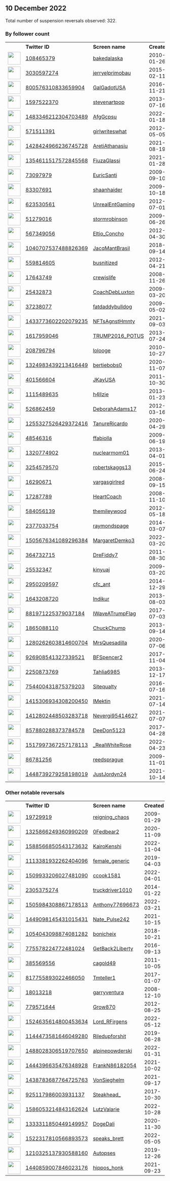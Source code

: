 
## 10 December 2022
Total number of suspension reversals observed: 322.

### By follower count
<table><tr><th></th><th align="left">Twitter ID</th><th align="left">Screen name</th>
<th align="left">Created</th><th align="left">Status</th><th align="left">Suspended</th><th align="left">Followers</th>
<tr><td><a href="https://pbs.twimg.com/profile_images/1602066678556262401/Dd8K3bcO_normal.jpg"><img src="https://pbs.twimg.com/profile_images/1602066678556262401/Dd8K3bcO_normal.jpg" width="40px" height="40px" align="center"/></a></td><td><a href="https://twitter.com/intent/user?user_id=108465379">108465379</a></td><td><a href="https://twitter.com/bakedalaska">bakedalaska</a></td><td>2010-01-26</td><td align="center"></td><td></td><td>133177</td></tr>
<tr><td><a href="https://pbs.twimg.com/profile_images/953847253642465280/asnL2kjf_normal.jpg"><img src="https://pbs.twimg.com/profile_images/953847253642465280/asnL2kjf_normal.jpg" width="40px" height="40px" align="center"/></a></td><td><a href="https://twitter.com/intent/user?user_id=3030597274">3030597274</a></td><td><a href="https://twitter.com/jerryelprimobau">jerryelprimobau</a></td><td>2015-02-11</td><td align="center"></td><td></td><td>67120</td></tr>
<tr><td><a href="https://pbs.twimg.com/profile_images/1375622298586189824/TpLC6mVT_normal.jpg"><img src="https://pbs.twimg.com/profile_images/1375622298586189824/TpLC6mVT_normal.jpg" width="40px" height="40px" align="center"/></a></td><td><a href="https://twitter.com/intent/user?user_id=800576310833659904">800576310833659904</a></td><td><a href="https://twitter.com/GalGadotUSA">GalGadotUSA</a></td><td>2016-11-21</td><td align="center"></td><td></td><td>44870</td></tr>
<tr><td><a href="https://pbs.twimg.com/profile_images/1623523614522765312/RdrsDghv_normal.jpg"><img src="https://pbs.twimg.com/profile_images/1623523614522765312/RdrsDghv_normal.jpg" width="40px" height="40px" align="center"/></a></td><td><a href="https://twitter.com/intent/user?user_id=1597522370">1597522370</a></td><td><a href="https://twitter.com/stevenartpop">stevenartpop</a></td><td>2013-07-16</td><td align="center"></td><td></td><td>34692</td></tr>
<tr><td><a href="https://pbs.twimg.com/profile_images/1492188918061707265/NQwgkbwr_normal.jpg"><img src="https://pbs.twimg.com/profile_images/1492188918061707265/NQwgkbwr_normal.jpg" width="40px" height="40px" align="center"/></a></td><td><a href="https://twitter.com/intent/user?user_id=1483346212304703489">1483346212304703489</a></td><td><a href="https://twitter.com/AfgGcpsu">AfgGcpsu</a></td><td>2022-01-18</td><td align="center"></td><td>2022-10-20</td><td>33966</td></tr>
<tr><td><a href="https://pbs.twimg.com/profile_images/2191775808/me_normal.jpg"><img src="https://pbs.twimg.com/profile_images/2191775808/me_normal.jpg" width="40px" height="40px" align="center"/></a></td><td><a href="https://twitter.com/intent/user?user_id=571511391">571511391</a></td><td><a href="https://twitter.com/girlwriteswhat">girlwriteswhat</a></td><td>2012-05-05</td><td align="center"></td><td></td><td>23347</td></tr>
<tr><td><a href="https://pbs.twimg.com/profile_images/1428426359752347656/6wYmoQn6_normal.jpg"><img src="https://pbs.twimg.com/profile_images/1428426359752347656/6wYmoQn6_normal.jpg" width="40px" height="40px" align="center"/></a></td><td><a href="https://twitter.com/intent/user?user_id=1428424966236745728">1428424966236745728</a></td><td><a href="https://twitter.com/AretiAthanasiu">AretiAthanasiu</a></td><td>2021-08-19</td><td align="center"></td><td>2022-12-04</td><td>22513</td></tr>
<tr><td><a href="https://pbs.twimg.com/profile_images/1369439442457534465/l6uXP04b_normal.jpg"><img src="https://pbs.twimg.com/profile_images/1369439442457534465/l6uXP04b_normal.jpg" width="40px" height="40px" align="center"/></a></td><td><a href="https://twitter.com/intent/user?user_id=1354611517572845568">1354611517572845568</a></td><td><a href="https://twitter.com/FiuzaGlassi">FiuzaGlassi</a></td><td>2021-01-28</td><td align="center"></td><td>2022-12-07</td><td>22119</td></tr>
<tr><td><a href="https://pbs.twimg.com/profile_images/1543285162338836480/xOxHCzMt_normal.jpg"><img src="https://pbs.twimg.com/profile_images/1543285162338836480/xOxHCzMt_normal.jpg" width="40px" height="40px" align="center"/></a></td><td><a href="https://twitter.com/intent/user?user_id=73097979">73097979</a></td><td><a href="https://twitter.com/EuricSanti">EuricSanti</a></td><td>2009-09-10</td><td align="center"></td><td>2022-12-01</td><td>21740</td></tr>
<tr><td><a href="https://pbs.twimg.com/profile_images/880790847742238720/8YkWr7sA_normal.jpg"><img src="https://pbs.twimg.com/profile_images/880790847742238720/8YkWr7sA_normal.jpg" width="40px" height="40px" align="center"/></a></td><td><a href="https://twitter.com/intent/user?user_id=83307691">83307691</a></td><td><a href="https://twitter.com/shaanhaider">shaanhaider</a></td><td>2009-10-18</td><td align="center"></td><td></td><td>18269</td></tr>
<tr><td><a href="https://pbs.twimg.com/profile_images/1085017313353580544/GnuNqwAK_normal.jpg"><img src="https://pbs.twimg.com/profile_images/1085017313353580544/GnuNqwAK_normal.jpg" width="40px" height="40px" align="center"/></a></td><td><a href="https://twitter.com/intent/user?user_id=623530561">623530561</a></td><td><a href="https://twitter.com/UnrealEntGaming">UnrealEntGaming</a></td><td>2012-07-01</td><td align="center"></td><td></td><td>16792</td></tr>
<tr><td><a href="https://pbs.twimg.com/profile_images/1461144005341704193/otHyWgt8_normal.jpg"><img src="https://pbs.twimg.com/profile_images/1461144005341704193/otHyWgt8_normal.jpg" width="40px" height="40px" align="center"/></a></td><td><a href="https://twitter.com/intent/user?user_id=51279016">51279016</a></td><td><a href="https://twitter.com/stormrobinson">stormrobinson</a></td><td>2009-06-26</td><td align="center"></td><td>2022-10-18</td><td>15587</td></tr>
<tr><td><a href="https://pbs.twimg.com/profile_images/1625849727920275457/VTbbSefs_normal.jpg"><img src="https://pbs.twimg.com/profile_images/1625849727920275457/VTbbSefs_normal.jpg" width="40px" height="40px" align="center"/></a></td><td><a href="https://twitter.com/intent/user?user_id=567349056">567349056</a></td><td><a href="https://twitter.com/Eltio_Concho">Eltio_Concho</a></td><td>2012-04-30</td><td align="center"></td><td>2022-03-24</td><td>10920</td></tr>
<tr><td><a href="https://pbs.twimg.com/profile_images/1432813431619563524/M4zjqWEs_normal.jpg"><img src="https://pbs.twimg.com/profile_images/1432813431619563524/M4zjqWEs_normal.jpg" width="40px" height="40px" align="center"/></a></td><td><a href="https://twitter.com/intent/user?user_id=1040707537488826369">1040707537488826369</a></td><td><a href="https://twitter.com/JacqMantBrasil">JacqMantBrasil</a></td><td>2018-09-14</td><td align="center"></td><td>2022-08-20</td><td>9253</td></tr>
<tr><td><a href="https://pbs.twimg.com/profile_images/1493223163555205128/37m3bzro_normal.jpg"><img src="https://pbs.twimg.com/profile_images/1493223163555205128/37m3bzro_normal.jpg" width="40px" height="40px" align="center"/></a></td><td><a href="https://twitter.com/intent/user?user_id=559814605">559814605</a></td><td><a href="https://twitter.com/busnitized">busnitized</a></td><td>2012-04-21</td><td align="center"></td><td>2022-06-29</td><td>8216</td></tr>
<tr><td><a href="https://pbs.twimg.com/profile_images/1607612709264314370/qEYRgYGx_normal.jpg"><img src="https://pbs.twimg.com/profile_images/1607612709264314370/qEYRgYGx_normal.jpg" width="40px" height="40px" align="center"/></a></td><td><a href="https://twitter.com/intent/user?user_id=17643749">17643749</a></td><td><a href="https://twitter.com/crewislife">crewislife</a></td><td>2008-11-26</td><td align="center"></td><td></td><td>7482</td></tr>
<tr><td><a href="https://pbs.twimg.com/profile_images/1292458734279589889/ICK9NzUb_normal.jpg"><img src="https://pbs.twimg.com/profile_images/1292458734279589889/ICK9NzUb_normal.jpg" width="40px" height="40px" align="center"/></a></td><td><a href="https://twitter.com/intent/user?user_id=25432873">25432873</a></td><td><a href="https://twitter.com/CoachDebLuxton">CoachDebLuxton</a></td><td>2009-03-20</td><td align="center"></td><td>2022-10-29</td><td>6212</td></tr>
<tr><td><a href="https://pbs.twimg.com/profile_images/731199129825775617/3T1GJinh_normal.jpg"><img src="https://pbs.twimg.com/profile_images/731199129825775617/3T1GJinh_normal.jpg" width="40px" height="40px" align="center"/></a></td><td><a href="https://twitter.com/intent/user?user_id=37238077">37238077</a></td><td><a href="https://twitter.com/fatdaddybulldog">fatdaddybulldog</a></td><td>2009-05-02</td><td align="center"></td><td></td><td>6008</td></tr>
<tr><td><a href="https://pbs.twimg.com/profile_images/1589276866300502018/ChStDRjw_normal.jpg"><img src="https://pbs.twimg.com/profile_images/1589276866300502018/ChStDRjw_normal.jpg" width="40px" height="40px" align="center"/></a></td><td><a href="https://twitter.com/intent/user?user_id=1433773602202079235">1433773602202079235</a></td><td><a href="https://twitter.com/NFTsAgnstHmnty">NFTsAgnstHmnty</a></td><td>2021-09-03</td><td align="center"></td><td>2022-12-09</td><td>5540</td></tr>
<tr><td><a href="https://pbs.twimg.com/profile_images/1601362827024932866/axha_jfT_normal.jpg"><img src="https://pbs.twimg.com/profile_images/1601362827024932866/axha_jfT_normal.jpg" width="40px" height="40px" align="center"/></a></td><td><a href="https://twitter.com/intent/user?user_id=1617959046">1617959046</a></td><td><a href="https://twitter.com/TRUMP2016_POTUS">TRUMP2016_POTUS</a></td><td>2013-07-24</td><td align="center"></td><td></td><td>5169</td></tr>
<tr><td><a href="https://pbs.twimg.com/profile_images/1608001977979379712/dnZho7eD_normal.jpg"><img src="https://pbs.twimg.com/profile_images/1608001977979379712/dnZho7eD_normal.jpg" width="40px" height="40px" align="center"/></a></td><td><a href="https://twitter.com/intent/user?user_id=208796794">208796794</a></td><td><a href="https://twitter.com/lolooge">lolooge</a></td><td>2010-10-27</td><td align="center"></td><td></td><td>4465</td></tr>
<tr><td><a href="https://pbs.twimg.com/profile_images/1602048678780436482/KbKW0Wa__normal.jpg"><img src="https://pbs.twimg.com/profile_images/1602048678780436482/KbKW0Wa__normal.jpg" width="40px" height="40px" align="center"/></a></td><td><a href="https://twitter.com/intent/user?user_id=1324983439213416449">1324983439213416449</a></td><td><a href="https://twitter.com/bertiebobs0">bertiebobs0</a></td><td>2020-11-07</td><td align="center">🚫</td><td>2022-12-13</td><td>3999</td></tr>
<tr><td><a href="https://pbs.twimg.com/profile_images/1122663312431427587/txvL671W_normal.jpg"><img src="https://pbs.twimg.com/profile_images/1122663312431427587/txvL671W_normal.jpg" width="40px" height="40px" align="center"/></a></td><td><a href="https://twitter.com/intent/user?user_id=401566604">401566604</a></td><td><a href="https://twitter.com/JKayUSA">JKayUSA</a></td><td>2011-10-30</td><td align="center"></td><td></td><td>3772</td></tr>
<tr><td><a href="https://pbs.twimg.com/profile_images/1620161604045389824/112CiA5s_normal.jpg"><img src="https://pbs.twimg.com/profile_images/1620161604045389824/112CiA5s_normal.jpg" width="40px" height="40px" align="center"/></a></td><td><a href="https://twitter.com/intent/user?user_id=1115489635">1115489635</a></td><td><a href="https://twitter.com/h4llzie">h4llzie</a></td><td>2013-01-23</td><td align="center"></td><td></td><td>3647</td></tr>
<tr><td><a href="https://pbs.twimg.com/profile_images/1283098086902886400/ySNK7o99_normal.jpg"><img src="https://pbs.twimg.com/profile_images/1283098086902886400/ySNK7o99_normal.jpg" width="40px" height="40px" align="center"/></a></td><td><a href="https://twitter.com/intent/user?user_id=526862459">526862459</a></td><td><a href="https://twitter.com/DeborahAdams17">DeborahAdams17</a></td><td>2012-03-16</td><td align="center"></td><td>2022-10-29</td><td>3611</td></tr>
<tr><td><a href="https://pbs.twimg.com/profile_images/1373439012489334784/S9Wy6Il9_normal.jpg"><img src="https://pbs.twimg.com/profile_images/1373439012489334784/S9Wy6Il9_normal.jpg" width="40px" height="40px" align="center"/></a></td><td><a href="https://twitter.com/intent/user?user_id=1255327526429372416">1255327526429372416</a></td><td><a href="https://twitter.com/TanureRicardo">TanureRicardo</a></td><td>2020-04-29</td><td align="center"></td><td>2022-10-21</td><td>3325</td></tr>
<tr><td><a href="https://pbs.twimg.com/profile_images/1495087605297340419/6SxB56ag_normal.jpg"><img src="https://pbs.twimg.com/profile_images/1495087605297340419/6SxB56ag_normal.jpg" width="40px" height="40px" align="center"/></a></td><td><a href="https://twitter.com/intent/user?user_id=48546316">48546316</a></td><td><a href="https://twitter.com/ffabiolla">ffabiolla</a></td><td>2009-06-19</td><td align="center"></td><td>2022-05-25</td><td>3263</td></tr>
<tr><td><a href="https://pbs.twimg.com/profile_images/1609651281194323969/qX7WA7lv_normal.jpg"><img src="https://pbs.twimg.com/profile_images/1609651281194323969/qX7WA7lv_normal.jpg" width="40px" height="40px" align="center"/></a></td><td><a href="https://twitter.com/intent/user?user_id=1320774902">1320774902</a></td><td><a href="https://twitter.com/nuclearmom01">nuclearmom01</a></td><td>2013-04-01</td><td align="center"></td><td>2022-12-09</td><td>3197</td></tr>
<tr><td><a href="https://pbs.twimg.com/profile_images/1353348713574330368/llhC9t8K_normal.jpg"><img src="https://pbs.twimg.com/profile_images/1353348713574330368/llhC9t8K_normal.jpg" width="40px" height="40px" align="center"/></a></td><td><a href="https://twitter.com/intent/user?user_id=3254579570">3254579570</a></td><td><a href="https://twitter.com/robertskaggs13">robertskaggs13</a></td><td>2015-06-24</td><td align="center"></td><td>2022-10-29</td><td>3013</td></tr>
<tr><td><a href="https://pbs.twimg.com/profile_images/2343200361/bc5c1a82-ca56-461f-8367-432509b68b6f_normal.jpg"><img src="https://pbs.twimg.com/profile_images/2343200361/bc5c1a82-ca56-461f-8367-432509b68b6f_normal.jpg" width="40px" height="40px" align="center"/></a></td><td><a href="https://twitter.com/intent/user?user_id=16290671">16290671</a></td><td><a href="https://twitter.com/vargasgirlred">vargasgirlred</a></td><td>2008-09-15</td><td align="center"></td><td></td><td>2823</td></tr>
<tr><td><a href="https://pbs.twimg.com/profile_images/1239427003/dreamstime_5307198_normal.jpg"><img src="https://pbs.twimg.com/profile_images/1239427003/dreamstime_5307198_normal.jpg" width="40px" height="40px" align="center"/></a></td><td><a href="https://twitter.com/intent/user?user_id=17287789">17287789</a></td><td><a href="https://twitter.com/HeartCoach">HeartCoach</a></td><td>2008-11-10</td><td align="center"></td><td></td><td>2788</td></tr>
<tr><td><a href="https://pbs.twimg.com/profile_images/1089972354711805952/iHy86Wpw_normal.jpg"><img src="https://pbs.twimg.com/profile_images/1089972354711805952/iHy86Wpw_normal.jpg" width="40px" height="40px" align="center"/></a></td><td><a href="https://twitter.com/intent/user?user_id=584056139">584056139</a></td><td><a href="https://twitter.com/themileywood">themileywood</a></td><td>2012-05-18</td><td align="center"></td><td></td><td>2753</td></tr>
<tr><td><a href="https://pbs.twimg.com/profile_images/1247485431580626944/n7jOrTqs_normal.jpg"><img src="https://pbs.twimg.com/profile_images/1247485431580626944/n7jOrTqs_normal.jpg" width="40px" height="40px" align="center"/></a></td><td><a href="https://twitter.com/intent/user?user_id=2377033754">2377033754</a></td><td><a href="https://twitter.com/raymondspage">raymondspage</a></td><td>2014-03-07</td><td align="center"></td><td></td><td>2512</td></tr>
<tr><td><a href="https://pbs.twimg.com/profile_images/1519305962162638849/D6YE7_KR_normal.jpg"><img src="https://pbs.twimg.com/profile_images/1519305962162638849/D6YE7_KR_normal.jpg" width="40px" height="40px" align="center"/></a></td><td><a href="https://twitter.com/intent/user?user_id=1505676341089296384">1505676341089296384</a></td><td><a href="https://twitter.com/MargaretDemko3">MargaretDemko3</a></td><td>2022-03-20</td><td align="center">🔒👋</td><td>2022-07-21</td><td>2455</td></tr>
<tr><td><a href="https://pbs.twimg.com/profile_images/1339016611127242752/MT_7V2Kz_normal.jpg"><img src="https://pbs.twimg.com/profile_images/1339016611127242752/MT_7V2Kz_normal.jpg" width="40px" height="40px" align="center"/></a></td><td><a href="https://twitter.com/intent/user?user_id=364732715">364732715</a></td><td><a href="https://twitter.com/DreFiddy7">DreFiddy7</a></td><td>2011-08-30</td><td align="center"></td><td></td><td>2402</td></tr>
<tr><td><a href="https://pbs.twimg.com/profile_images/1600464038869213184/nao2aG3p_normal.jpg"><img src="https://pbs.twimg.com/profile_images/1600464038869213184/nao2aG3p_normal.jpg" width="40px" height="40px" align="center"/></a></td><td><a href="https://twitter.com/intent/user?user_id=25532347">25532347</a></td><td><a href="https://twitter.com/kinyuaj">kinyuaj</a></td><td>2009-03-20</td><td align="center"></td><td>2022-11-08</td><td>2367</td></tr>
<tr><td><a href="https://pbs.twimg.com/profile_images/1604545958632620033/4aSeG21O_normal.jpg"><img src="https://pbs.twimg.com/profile_images/1604545958632620033/4aSeG21O_normal.jpg" width="40px" height="40px" align="center"/></a></td><td><a href="https://twitter.com/intent/user?user_id=2950209597">2950209597</a></td><td><a href="https://twitter.com/cfc_ant">cfc_ant</a></td><td>2014-12-29</td><td align="center"></td><td></td><td>2358</td></tr>
<tr><td><a href="https://pbs.twimg.com/profile_images/1360231386569986049/lRa3RSV__normal.jpg"><img src="https://pbs.twimg.com/profile_images/1360231386569986049/lRa3RSV__normal.jpg" width="40px" height="40px" align="center"/></a></td><td><a href="https://twitter.com/intent/user?user_id=1643208720">1643208720</a></td><td><a href="https://twitter.com/Indikur">Indikur</a></td><td>2013-08-03</td><td align="center"></td><td></td><td>2352</td></tr>
<tr><td><a href="https://pbs.twimg.com/profile_images/1046614352084836352/GNSpENHH_normal.jpg"><img src="https://pbs.twimg.com/profile_images/1046614352084836352/GNSpENHH_normal.jpg" width="40px" height="40px" align="center"/></a></td><td><a href="https://twitter.com/intent/user?user_id=881971225379037184">881971225379037184</a></td><td><a href="https://twitter.com/IWaveATrumpFlag">IWaveATrumpFlag</a></td><td>2017-07-03</td><td align="center"></td><td>2022-05-27</td><td>2298</td></tr>
<tr><td><a href="https://pbs.twimg.com/profile_images/1348736273394130944/xQbGcGp1_normal.jpg"><img src="https://pbs.twimg.com/profile_images/1348736273394130944/xQbGcGp1_normal.jpg" width="40px" height="40px" align="center"/></a></td><td><a href="https://twitter.com/intent/user?user_id=1865088110">1865088110</a></td><td><a href="https://twitter.com/ChuckChump">ChuckChump</a></td><td>2013-09-14</td><td align="center"></td><td></td><td>2249</td></tr>
<tr><td><a href="https://pbs.twimg.com/profile_images/1411126452976762888/9zRX-4Rd_normal.jpg"><img src="https://pbs.twimg.com/profile_images/1411126452976762888/9zRX-4Rd_normal.jpg" width="40px" height="40px" align="center"/></a></td><td><a href="https://twitter.com/intent/user?user_id=1280262603814600704">1280262603814600704</a></td><td><a href="https://twitter.com/MrsQuesadilla">MrsQuesadilla</a></td><td>2020-07-06</td><td align="center"></td><td>2022-10-29</td><td>2245</td></tr>
<tr><td><a href="https://pbs.twimg.com/profile_images/1043155721695756288/BDzElc9P_normal.jpg"><img src="https://pbs.twimg.com/profile_images/1043155721695756288/BDzElc9P_normal.jpg" width="40px" height="40px" align="center"/></a></td><td><a href="https://twitter.com/intent/user?user_id=926908541327339521">926908541327339521</a></td><td><a href="https://twitter.com/BFSpencer2">BFSpencer2</a></td><td>2017-11-04</td><td align="center"></td><td></td><td>2238</td></tr>
<tr><td><a href="https://pbs.twimg.com/profile_images/1625578574173597696/n_NBYoGL_normal.jpg"><img src="https://pbs.twimg.com/profile_images/1625578574173597696/n_NBYoGL_normal.jpg" width="40px" height="40px" align="center"/></a></td><td><a href="https://twitter.com/intent/user?user_id=2250873769">2250873769</a></td><td><a href="https://twitter.com/Tahlia6985">Tahlia6985</a></td><td>2013-12-17</td><td align="center"></td><td>2022-12-05</td><td>2225</td></tr>
<tr><td><a href="https://pbs.twimg.com/profile_images/1622671728857030677/AdGRJeWq_normal.jpg"><img src="https://pbs.twimg.com/profile_images/1622671728857030677/AdGRJeWq_normal.jpg" width="40px" height="40px" align="center"/></a></td><td><a href="https://twitter.com/intent/user?user_id=754400431875379203">754400431875379203</a></td><td><a href="https://twitter.com/Sitequalty">Sitequalty</a></td><td>2016-07-16</td><td align="center"></td><td>2022-07-30</td><td>2191</td></tr>
<tr><td><a href="https://pbs.twimg.com/profile_images/1612935023136587779/GoKw_UYz_normal.jpg"><img src="https://pbs.twimg.com/profile_images/1612935023136587779/GoKw_UYz_normal.jpg" width="40px" height="40px" align="center"/></a></td><td><a href="https://twitter.com/intent/user?user_id=1415306934308200450">1415306934308200450</a></td><td><a href="https://twitter.com/IMektin">IMektin</a></td><td>2021-07-14</td><td align="center"></td><td>2022-06-25</td><td>2167</td></tr>
<tr><td><a href="https://pbs.twimg.com/profile_images/1413654577816248331/pSaZjJuM_normal.jpg"><img src="https://pbs.twimg.com/profile_images/1413654577816248331/pSaZjJuM_normal.jpg" width="40px" height="40px" align="center"/></a></td><td><a href="https://twitter.com/intent/user?user_id=1412802448503283718">1412802448503283718</a></td><td><a href="https://twitter.com/Nevergi95414627">Nevergi95414627</a></td><td>2021-07-07</td><td align="center"></td><td>2022-02-19</td><td>2140</td></tr>
<tr><td><a href="https://pbs.twimg.com/profile_images/1348131793816285185/IWc9D0fF_normal.jpg"><img src="https://pbs.twimg.com/profile_images/1348131793816285185/IWc9D0fF_normal.jpg" width="40px" height="40px" align="center"/></a></td><td><a href="https://twitter.com/intent/user?user_id=857880288373784578">857880288373784578</a></td><td><a href="https://twitter.com/DeeDon5123">DeeDon5123</a></td><td>2017-04-28</td><td align="center"></td><td>2022-10-29</td><td>2092</td></tr>
<tr><td><a href="https://pbs.twimg.com/profile_images/1542284812462981122/Yt25dM5K_normal.jpg"><img src="https://pbs.twimg.com/profile_images/1542284812462981122/Yt25dM5K_normal.jpg" width="40px" height="40px" align="center"/></a></td><td><a href="https://twitter.com/intent/user?user_id=1517997367257178113">1517997367257178113</a></td><td><a href="https://twitter.com/_RealWhiteRose">_RealWhiteRose</a></td><td>2022-04-23</td><td align="center"></td><td>2022-10-29</td><td>2057</td></tr>
<tr><td><a href="https://pbs.twimg.com/profile_images/801288681181024256/xailplIG_normal.jpg"><img src="https://pbs.twimg.com/profile_images/801288681181024256/xailplIG_normal.jpg" width="40px" height="40px" align="center"/></a></td><td><a href="https://twitter.com/intent/user?user_id=86781256">86781256</a></td><td><a href="https://twitter.com/reedsprague">reedsprague</a></td><td>2009-11-01</td><td align="center"></td><td></td><td>2052</td></tr>
<tr><td><a href="https://pbs.twimg.com/profile_images/1476160081150496769/2MSy_WeK_normal.jpg"><img src="https://pbs.twimg.com/profile_images/1476160081150496769/2MSy_WeK_normal.jpg" width="40px" height="40px" align="center"/></a></td><td><a href="https://twitter.com/intent/user?user_id=1448739279258198019">1448739279258198019</a></td><td><a href="https://twitter.com/JustJordyn24">JustJordyn24</a></td><td>2021-10-14</td><td align="center"></td><td>2022-11-16</td><td>2035</td></tr>
</table>

### Other notable reversals
<table><tr><th></th><th align="left">Twitter ID</th><th align="left">Screen name</th>
<th align="left">Created</th><th align="left">Status</th><th align="left">Suspended</th><th align="left">Followers</th>
<tr><td><a href="https://pbs.twimg.com/profile_images/1513744154265849857/I9xaShxm_normal.jpg"><img src="https://pbs.twimg.com/profile_images/1513744154265849857/I9xaShxm_normal.jpg" width="40px" height="40px" align="center"/></a></td><td><a href="https://twitter.com/intent/user?user_id=19729919">19729919</a></td><td><a href="https://twitter.com/reigning_chaos">reigning_chaos</a></td><td>2009-01-29</td><td align="center"></td><td>2022-12-07</td><td>531</td></tr>
<tr><td><a href="https://pbs.twimg.com/profile_images/1558653306490306561/0knNxQz__normal.jpg"><img src="https://pbs.twimg.com/profile_images/1558653306490306561/0knNxQz__normal.jpg" width="40px" height="40px" align="center"/></a></td><td><a href="https://twitter.com/intent/user?user_id=1325866249360990209">1325866249360990209</a></td><td><a href="https://twitter.com/0Fedbear2">0Fedbear2</a></td><td>2020-11-09</td><td align="center"></td><td>2022-11-05</td><td>744</td></tr>
<tr><td><a href="https://pbs.twimg.com/profile_images/1607513383816798209/CQivsj1Q_normal.jpg"><img src="https://pbs.twimg.com/profile_images/1607513383816798209/CQivsj1Q_normal.jpg" width="40px" height="40px" align="center"/></a></td><td><a href="https://twitter.com/intent/user?user_id=1588566850543173632">1588566850543173632</a></td><td><a href="https://twitter.com/KairoKenshi">KairoKenshi</a></td><td>2022-11-04</td><td align="center">🚫</td><td>2022-12-06</td><td>60</td></tr>
<tr><td><a href="https://pbs.twimg.com/profile_images/1352543763978137600/4oSxBjUC_normal.jpg"><img src="https://pbs.twimg.com/profile_images/1352543763978137600/4oSxBjUC_normal.jpg" width="40px" height="40px" align="center"/></a></td><td><a href="https://twitter.com/intent/user?user_id=1113381932262404096">1113381932262404096</a></td><td><a href="https://twitter.com/female_generic">female_generic</a></td><td>2019-04-03</td><td align="center"></td><td>2022-12-07</td><td>264</td></tr>
<tr><td><a href="https://pbs.twimg.com/profile_images/1590844308243898368/mGU03UTV_normal.jpg"><img src="https://pbs.twimg.com/profile_images/1590844308243898368/mGU03UTV_normal.jpg" width="40px" height="40px" align="center"/></a></td><td><a href="https://twitter.com/intent/user?user_id=1509933206027481090">1509933206027481090</a></td><td><a href="https://twitter.com/ccook1581">ccook1581</a></td><td>2022-04-01</td><td align="center">🚫</td><td>2022-12-03</td><td>30</td></tr>
<tr><td><a href="https://pbs.twimg.com/profile_images/1586335773619408897/naygC1Gf_normal.jpg"><img src="https://pbs.twimg.com/profile_images/1586335773619408897/naygC1Gf_normal.jpg" width="40px" height="40px" align="center"/></a></td><td><a href="https://twitter.com/intent/user?user_id=2305375274">2305375274</a></td><td><a href="https://twitter.com/truckdriver1010">truckdriver1010</a></td><td>2014-01-22</td><td align="center"></td><td>2022-12-08</td><td>110</td></tr>
<tr><td><a href="https://pbs.twimg.com/profile_images/1574562269291225096/Nn1RzTEd_normal.jpg"><img src="https://pbs.twimg.com/profile_images/1574562269291225096/Nn1RzTEd_normal.jpg" width="40px" height="40px" align="center"/></a></td><td><a href="https://twitter.com/intent/user?user_id=1505984308867178513">1505984308867178513</a></td><td><a href="https://twitter.com/Anthony77696673">Anthony77696673</a></td><td>2022-03-21</td><td align="center"></td><td>2022-12-01</td><td>193</td></tr>
<tr><td><a href="https://pbs.twimg.com/profile_images/1623850767273586688/KdtvxNC9_normal.jpg"><img src="https://pbs.twimg.com/profile_images/1623850767273586688/KdtvxNC9_normal.jpg" width="40px" height="40px" align="center"/></a></td><td><a href="https://twitter.com/intent/user?user_id=1449098145431015431">1449098145431015431</a></td><td><a href="https://twitter.com/Nate_Pulse242">Nate_Pulse242</a></td><td>2021-10-15</td><td align="center"></td><td>2022-12-06</td><td>1404</td></tr>
<tr><td><a href="https://pbs.twimg.com/profile_images/1547242771563642881/30KOVSXY_normal.jpg"><img src="https://pbs.twimg.com/profile_images/1547242771563642881/30KOVSXY_normal.jpg" width="40px" height="40px" align="center"/></a></td><td><a href="https://twitter.com/intent/user?user_id=1054043098874081282">1054043098874081282</a></td><td><a href="https://twitter.com/bonicheix">bonicheix</a></td><td>2018-10-21</td><td align="center"></td><td>2022-12-05</td><td>31</td></tr>
<tr><td><a href="https://pbs.twimg.com/profile_images/1584964900404731904/800amMd5_normal.jpg"><img src="https://pbs.twimg.com/profile_images/1584964900404731904/800amMd5_normal.jpg" width="40px" height="40px" align="center"/></a></td><td><a href="https://twitter.com/intent/user?user_id=775578224772481024">775578224772481024</a></td><td><a href="https://twitter.com/GetBack2Liberty">GetBack2Liberty</a></td><td>2016-09-13</td><td align="center"></td><td>2022-12-05</td><td>433</td></tr>
<tr><td><a href="https://pbs.twimg.com/profile_images/1270341637059694594/9dgq6B00_normal.jpg"><img src="https://pbs.twimg.com/profile_images/1270341637059694594/9dgq6B00_normal.jpg" width="40px" height="40px" align="center"/></a></td><td><a href="https://twitter.com/intent/user?user_id=385569556">385569556</a></td><td><a href="https://twitter.com/cagold49">cagold49</a></td><td>2011-10-05</td><td align="center"></td><td>2022-12-07</td><td>399</td></tr>
<tr><td><a href="https://pbs.twimg.com/profile_images/1083526601818558464/XecZMpkv_normal.jpg"><img src="https://pbs.twimg.com/profile_images/1083526601818558464/XecZMpkv_normal.jpg" width="40px" height="40px" align="center"/></a></td><td><a href="https://twitter.com/intent/user?user_id=817755893022466050">817755893022466050</a></td><td><a href="https://twitter.com/Tmteller1">Tmteller1</a></td><td>2017-01-07</td><td align="center"></td><td>2022-12-07</td><td>263</td></tr>
<tr><td><a href="https://pbs.twimg.com/profile_images/1114062708326797313/sx-e3qK9_normal.jpg"><img src="https://pbs.twimg.com/profile_images/1114062708326797313/sx-e3qK9_normal.jpg" width="40px" height="40px" align="center"/></a></td><td><a href="https://twitter.com/intent/user?user_id=18013218">18013218</a></td><td><a href="https://twitter.com/garryventura">garryventura</a></td><td>2008-12-10</td><td align="center"></td><td>2022-12-06</td><td>215</td></tr>
<tr><td><a href="https://pbs.twimg.com/profile_images/1597112324808212480/bESc_27q_normal.jpg"><img src="https://pbs.twimg.com/profile_images/1597112324808212480/bESc_27q_normal.jpg" width="40px" height="40px" align="center"/></a></td><td><a href="https://twitter.com/intent/user?user_id=779571644">779571644</a></td><td><a href="https://twitter.com/Grow870">Grow870</a></td><td>2012-08-25</td><td align="center"></td><td>2022-12-02</td><td>631</td></tr>
<tr><td><a href="https://pbs.twimg.com/profile_images/1524635749232041984/fOCURYZE_normal.jpg"><img src="https://pbs.twimg.com/profile_images/1524635749232041984/fOCURYZE_normal.jpg" width="40px" height="40px" align="center"/></a></td><td><a href="https://twitter.com/intent/user?user_id=1524635614800453634">1524635614800453634</a></td><td><a href="https://twitter.com/Lord_RFirgens">Lord_RFirgens</a></td><td>2022-05-12</td><td align="center"></td><td>2022-12-08</td><td>59</td></tr>
<tr><td><a href="https://pbs.twimg.com/profile_images/1227191926236954624/BcMndva5_normal.jpg"><img src="https://pbs.twimg.com/profile_images/1227191926236954624/BcMndva5_normal.jpg" width="40px" height="40px" align="center"/></a></td><td><a href="https://twitter.com/intent/user?user_id=1144473581646049280">1144473581646049280</a></td><td><a href="https://twitter.com/Riledupforshit">Riledupforshit</a></td><td>2019-06-28</td><td align="center"></td><td>2022-12-07</td><td>379</td></tr>
<tr><td><a href="https://abs.twimg.com/sticky/default_profile_images/default_profile_normal.png"><img src="https://abs.twimg.com/sticky/default_profile_images/default_profile_normal.png" width="40px" height="40px" align="center"/></a></td><td><a href="https://twitter.com/intent/user?user_id=1488028306519707650">1488028306519707650</a></td><td><a href="https://twitter.com/alpinepowderski">alpinepowderski</a></td><td>2022-01-31</td><td align="center"></td><td>2022-10-20</td><td>103</td></tr>
<tr><td><a href="https://pbs.twimg.com/profile_images/1444396827097407489/i_3Qc95X_normal.png"><img src="https://pbs.twimg.com/profile_images/1444396827097407489/i_3Qc95X_normal.png" width="40px" height="40px" align="center"/></a></td><td><a href="https://twitter.com/intent/user?user_id=1444396635476348928">1444396635476348928</a></td><td><a href="https://twitter.com/FrankN86182054">FrankN86182054</a></td><td>2021-10-02</td><td align="center"></td><td>2022-12-03</td><td>583</td></tr>
<tr><td><a href="https://pbs.twimg.com/profile_images/1482458957755125762/KN87LxPu_normal.jpg"><img src="https://pbs.twimg.com/profile_images/1482458957755125762/KN87LxPu_normal.jpg" width="40px" height="40px" align="center"/></a></td><td><a href="https://twitter.com/intent/user?user_id=1438783687764725763">1438783687764725763</a></td><td><a href="https://twitter.com/VonSieghelm">VonSieghelm</a></td><td>2021-09-17</td><td align="center"></td><td>2022-12-07</td><td>1515</td></tr>
<tr><td><a href="https://pbs.twimg.com/profile_images/1596874319157727234/xFtLvBrL_normal.jpg"><img src="https://pbs.twimg.com/profile_images/1596874319157727234/xFtLvBrL_normal.jpg" width="40px" height="40px" align="center"/></a></td><td><a href="https://twitter.com/intent/user?user_id=925117986003931137">925117986003931137</a></td><td><a href="https://twitter.com/Steakhead_">Steakhead_</a></td><td>2017-10-30</td><td align="center">🚫</td><td>2022-12-02</td><td>63</td></tr>
<tr><td><a href="https://pbs.twimg.com/profile_images/1595610087778836480/G3cTYEzT_normal.jpg"><img src="https://pbs.twimg.com/profile_images/1595610087778836480/G3cTYEzT_normal.jpg" width="40px" height="40px" align="center"/></a></td><td><a href="https://twitter.com/intent/user?user_id=1586053214843162624">1586053214843162624</a></td><td><a href="https://twitter.com/LutzValarie">LutzValarie</a></td><td>2022-10-28</td><td align="center"></td><td>2022-12-01</td><td>179</td></tr>
<tr><td><a href="https://pbs.twimg.com/profile_images/1619306471509876736/LE0chpIa_normal.jpg"><img src="https://pbs.twimg.com/profile_images/1619306471509876736/LE0chpIa_normal.jpg" width="40px" height="40px" align="center"/></a></td><td><a href="https://twitter.com/intent/user?user_id=1333311850449149957">1333311850449149957</a></td><td><a href="https://twitter.com/DogeDali">DogeDali</a></td><td>2020-11-30</td><td align="center">🔒</td><td>2022-12-05</td><td>276</td></tr>
<tr><td><a href="https://pbs.twimg.com/profile_images/1522344353003450368/-zzyscmb_normal.jpg"><img src="https://pbs.twimg.com/profile_images/1522344353003450368/-zzyscmb_normal.jpg" width="40px" height="40px" align="center"/></a></td><td><a href="https://twitter.com/intent/user?user_id=1522317810566893573">1522317810566893573</a></td><td><a href="https://twitter.com/speaks_brett">speaks_brett</a></td><td>2022-05-05</td><td align="center"></td><td>2022-12-06</td><td>8</td></tr>
<tr><td><a href="https://abs.twimg.com/sticky/default_profile_images/default_profile_normal.png"><img src="https://abs.twimg.com/sticky/default_profile_images/default_profile_normal.png" width="40px" height="40px" align="center"/></a></td><td><a href="https://twitter.com/intent/user?user_id=1210325137930588160">1210325137930588160</a></td><td><a href="https://twitter.com/Autopses">Autopses</a></td><td>2019-12-26</td><td align="center"></td><td>2022-11-29</td><td>2</td></tr>
<tr><td><a href="https://pbs.twimg.com/profile_images/1567923352836227074/EzjYgVbd_normal.jpg"><img src="https://pbs.twimg.com/profile_images/1567923352836227074/EzjYgVbd_normal.jpg" width="40px" height="40px" align="center"/></a></td><td><a href="https://twitter.com/intent/user?user_id=1440859007846023176">1440859007846023176</a></td><td><a href="https://twitter.com/hippos_honk">hippos_honk</a></td><td>2021-09-23</td><td align="center"></td><td>2022-11-30</td><td>4</td></tr>
</table>
